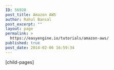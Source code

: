 ```yaml
---
ID: 56928
post_title: Amazon AWS
author: Rahul Bansal
post_excerpt: ""
layout: page
permalink: >
  https://easyengine.io/tutorials/amazon-aws/
published: true
post_date: 2014-02-06 16:59:34
---
```

[child-pages]